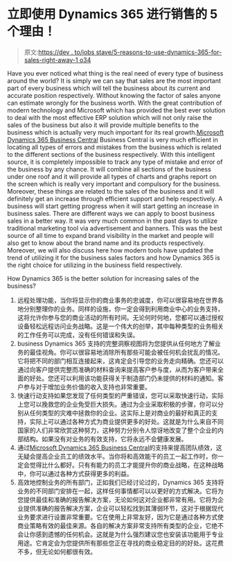 # 立即使用 Dynamics 365 进行销售的 5 个理由！

> 原文:[https://dev . to/jobs stave/5-reasons-to-use-dynamics-365-for-sales-right-away-1 o34](https://dev.to/jobsstave/5-reasons-to-use-dynamics-365-for-sales-right-away-1o34)

Have you ever noticed what thing is the real need of every type of business around the world? It is simply we can say that sales are the most important part of every business which will tell the business about its current and accurate position respectively. Without knowing the factor of sales anyone can estimate wrongly for the business worth. With the great contribution of modern technology and Microsoft which has provided the best ever solution to deal with the most effective ERP solution which will not only raise the sales of the business but also it will provide multiple benefits to the business which is actually very much important for its real growth.[Microsoft Dynamics 365 Business Central](https://www.iaxdynamics.com/microsoft-solutions/dynamics-365-business-central/) Business Central is very much efficient in locating all types of errors and mistakes from the business which is related to the different sections of the business respectively. With this intelligent source, it is completely impossible to track any type of mistake and error of the business by any chance. It will combine all sections of the business under one roof and it will provide all types of charts and graphs report on the screen which is really very important and compulsory for the business. Moreover, these things are related to the sales of the business and it will definitely get an increase through efficient support and help respectively. A business will start getting progress when it will start getting an increase in business sales. There are different ways we can apply to boost business sales in a better way. It was very much common in the past days to utilize traditional marketing tool via advertisement and banners. This was the best source of all time to expand brand visibility in the market and people will also get to know about the brand name and its products respectively. Moreover, we will also discuss here how modern tools have updated the trend of utilizing it for the business sales factors and how Dynamics 365 is the right choice for utilizing in the business field respectively.

How Dynamics 365 is the better solution for increasing sales of the business?

1.  远程处理功能，当你将显示你的商业事务的忠诚度，你可以很容易地在世界各地分别整理你的业务。同样的设施，你一定会得到利用商业中心的业务支持，这将允许你参与您的商业活动的所有时间。无论何时何地，您都可以通过授权设备轻松远程访问业务战略。这是一个伟大的创举，其中每种类型的业务相关的工作任务可以完成，没有任何错误和失误。
2.  business Dynamics 365 支持的完整洞察视图将为您提供从任何地方了解业务的最佳视角。你可以很容易地消除所有那些可能会被任何机会扰乱的情况。它将把不同的部门相互连接起来，这肯定会引导您的业务走向精确。您还可以通过向客户提供完整而准确的材料查询来提高客户参与度，从而为客户带来全面的好处。您还可以利用该功能获得关于制造部门仍未提供的材料的通知。客户参与对于增加业务价值的收入支持也非常重要。
3.  快速行动支持如果您发现了任何类型的严重错误，您可以采取快速行动，实际上您可以挽救您的企业免受巨大损失。通过为企业采取积极的步骤，你可以分别从任何类型的灾难中拯救你的企业。这实际上是对商业的最好和真正的支持，实际上可以通过各种方式为商业提供更多的好处。这就是为什么来自不同国家的人们非常欣赏这种努力，这种努力分别令人惊讶地改变了整个企业的内部结构。如果没有对业务的有效支持，它将永远不会健康发展。
4.  通过[Microsoft Dynamics 365 Business Central](https://www.iaxdynamics.com/microsoft-solutions/dynamics-365-business-central/)的支持来提高团队绩效，这无疑会提高企业员工的绩效水平。当你将和高效能干的员工一起工作时，你一定会觉得比什么都好。只有有能力的员工才能提升你的商业战略，在这种战略中，你可以通过各种方式获得更多的利益。
5.  高效地控制业务的所有部门，正如我们已经讨论过的，Dynamics 365 支持将业务的不同部门安排在一起，这样任何事情都可以以更好的方式解决。它将为您提供最佳和准确的报告解决方案，无论如何这对企业都非常有用。它将为企业提供准确的报告解决方案，企业可以轻松找到其薄弱环节，这对于根据现代业务要求进行设置非常重要。它在使用上非常友好，因为它是通过各种方式使商业策略有效的最佳来源。各自的解决方案非常支持所有类型的企业，它绝不会让你感到遗憾的任何机会。这就是为什么强烈建议您也安装该功能用于专业用途。它肯定会为您提供所有那些您正在寻找的商业稳定目的的好处。这花费不多，但无论如何都很有效。